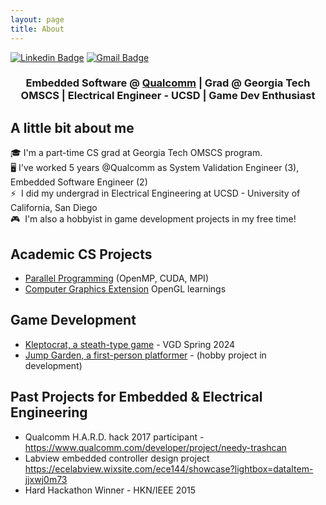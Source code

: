 ```yaml
---
layout: page
title: About
---
```


[![Linkedin Badge](https://img.shields.io/badge/-justindwu-blue?style=flat-square&logo=Linkedin&logoColor=white&link=https://www.linkedin.com/in/justindwu/)](https://www.linkedin.com/in/justindwu/)
[![Gmail Badge](https://img.shields.io/badge/-justinwu9090@gmail.com-c14438?style=flat-square&logo=Gmail&logoColor=white&link=mailto:justinwu9090@gmail.com)](mailto:justinwu9090@gmail.com)

<h3 align="center">Embedded Software  @ <a href='https://udacity.com'>Qualcomm</a> | Grad @ Georgia Tech OMSCS  | Electrical Engineer - UCSD | Game Dev Enthusiast </h3>




## A little bit about me
🎓&nbsp;I'm a part-time CS grad at Georgia Tech OMSCS program.\
🖥️&nbsp;I've worked 5 years @Qualcomm as System Validation Engineer (3), Embedded Software Engineer (2)\
⚡&nbsp;
I did  my undergrad in Electrical Engineering at UCSD - University of California, San Diego\
🎮&nbsp; I'm also a hobbyist in game development projects in my free time!


## Academic CS Projects
- [Parallel Programming](https://github.com/justinwu9090/Parallel-Programming) (OpenMP, CUDA, MPI)
- [Computer Graphics Extension](https://github.com/justinwu9090/Computer-Graphics-Extension) OpenGL learnings

## Game Development
- [Kleptocrat, a steath-type game](https://github.com/justinwu9090/Kleptocrat) - VGD Spring 2024
- [Jump Garden, a first-person platformer](https://github.com/justinwu9090/Jump-Garden) - (hobby project in development)
  
## Past Projects for Embedded & Electrical Engineering
- Qualcomm H.A.R.D. hack 2017 participant - https://www.qualcomm.com/developer/project/needy-trashcan
- Labview embedded controller design project https://ecelabview.wixsite.com/ece144/showcase?lightbox=dataItem-jjxwj0m73
- Hard Hackathon Winner - HKN/IEEE 2015

<!---
justinwu9090/justinwu9090 is a ✨ special ✨ repository because its `README.md` (this file) appears on your GitHub profile.
You can click the Preview link to take a look at your changes.
--->
